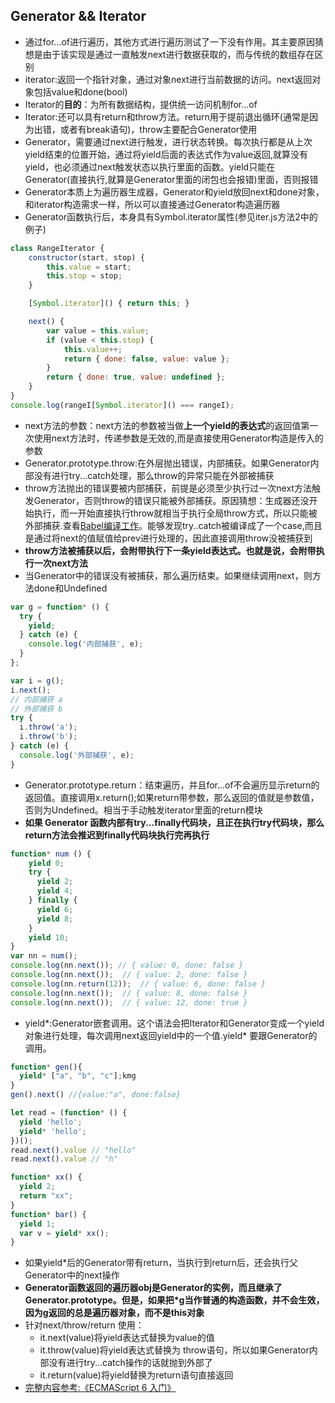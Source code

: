 ## Generator && Iterator

* 通过for...of进行遍历，其他方式进行遍历测试了一下没有作用。其主要原因猜想是由于该实现是通过一直触发next进行数据获取的，而与传统的数组存在区别
* iterator:返回一个指针对象，通过对象next进行当前数据的访问。next返回对象包括value和done(bool)
* Iterator的**目的**：为所有数据结构，提供统一访问机制for...of
* Iterator:还可以具有return和throw方法。return用于提前退出循环(通常是因为出错，或者有break语句)，throw主要配合Generator使用
* Generator，需要通过next进行触发，进行状态转换。每次执行都是从上次yield结束的位置开始，通过将yield后面的表达式作为value返回,就算没有yield，也必须通过next触发状态以执行里面的函数。yield只能在Generator(直接执行,就算是Generator里面的闭包也会报错)里面，否则报错
* Generator本质上为遍历器生成器，Generator和yield放回next和done对象，和iterator构造需求一样，所以可以直接通过Generator构造遍历器
* Generator函数执行后，本身具有Symbol.iterator属性(参见iter.js方法2中的例子)
```javascript
class RangeIterator {
    constructor(start, stop) {
        this.value = start;
        this.stop = stop;
    }

    [Symbol.iterator]() { return this; }

    next() {
        var value = this.value;
        if (value < this.stop) {
            this.value++;
            return { done: false, value: value };
        }
        return { done: true, value: undefined };
    }
}
console.log(rangeI[Symbol.iterator]() === rangeI);
```
* next方法的参数：next方法的参数被当做**上一个yield的表达式**的返回值第一次使用next方法时，传递参数是无效的,而是直接使用Generator构造是传入的参数
* Generator.prototype.throw:在外层抛出错误，内部捕获。如果Generator内部没有进行try...catch处理，那么throw的异常只能在外部被捕获
* throw方法抛出的错误要被内部捕获，前提是必须至少执行过一次next方法触发Generator，否则throw的错误只能被外部捕获。原因猜想：生成器还没开始执行，而一开始直接执行throw就相当于执行全局throw方式，所以只能被外部捕获.查看[Babel编译工作](https://babeljs.io/repl/#?babili=false&browsers=&build=&builtIns=false&spec=false&loose=false&code_lz=GYVwdgxgLglg9mABAKgOboBQEoDeAoRQxKAJwE9F8jrEyYBTAGwBNEAiADy7YG4CiAvoggBDKBAAWiDPRIk4JLJX41hCAM5xG9AHSM4qDG0ChioAuEtgBpZ8xX2oC8DgG4iSidB8QBed5ix9SCioiD3QdMHoOKGw7ENCdKAl5AHcjYBF0zLZ_R2ExSWlrBSVgwggNLV19QzZANE1zKzlivgEgA&debug=false&forceAllTransforms=false&shippedProposals=false&circleciRepo=&evaluate=false&fileSize=false&timeTravel=false&sourceType=module&lineWrap=true&presets=es2015%2Creact%2Cstage-2&prettier=false&targets=&version=7.5.5&externalPlugins=)。能够发现try..catch被编译成了一个case,而且是通过将next的值赋值给prev进行处理的，因此直接调用throw没被捕获到
* **throw方法被捕获以后，会附带执行下一条yield表达式。也就是说，会附带执行一次next方法**
* 当Generator中的错误没有被捕获，那么遍历结束。如果继续调用next，则方法done和Undefined
```javascript
var g = function* () {
  try {
    yield;
  } catch (e) {
    console.log('内部捕获', e);
  }
};

var i = g();
i.next();
// 内部捕获 a
// 外部捕获 b
try {
  i.throw('a');
  i.throw('b');
} catch (e) {
  console.log('外部捕获', e);
}
```
* Generator.prototype.return：结束遍历，并且for...of不会遍历显示return的返回值。直接调用x.return();如果return带参数，那么返回的值就是参数值，否则为Undefined。相当于手动触发iterator里面的return模块
* **如果 Generator 函数内部有try...finally代码块，且正在执行try代码块，那么return方法会推迟到finally代码块执行完再执行**
```javascript
function* num () {
    yield 0;
    try {
      yield 2;
      yield 4;
    } finally {
      yield 6;
      yield 8;
    }
    yield 10;
}
var nn = num();
console.log(nn.next()); // { value: 0, done: false }
console.log(nn.next());  // { value: 2, done: false }
console.log(nn.return(12));  // { value: 6, done: false }
console.log(nn.next());  // { value: 8, done: false }
console.log(nn.next());  // { value: 12, done: true }
```
* yield*:Generator嵌套调用。这个语法会把Iterator和Generator变成一个yield对象进行处理，每次调用next返回yield中的一个值.yield* 要跟Generator的调用。
```javascript
function* gen(){
  yield* ["a", "b", "c"];kmg 
}
gen().next() //{value:"a", done:false}

let read = (function* () {
  yield 'hello';
  yield* 'hello';
})();
read.next().value // "hello"
read.next().value // "h"

function* xx() {
  yield 2;
  return "xx";
}
function* bar() {
  yield 1;
  var v = yield* xx();
}
```
* 如果yield*后的Generator带有return，当执行到return后，还会执行父Generator中的next操作
* **Generator函数返回的遍历器obj是Generator的实例，而且继承了Generator.prototype。但是，如果把*g当作普通的构造函数，并不会生效，因为g返回的总是遍历器对象，而不是this对象**
* 针对next/throw/return 使用：
  * it.next(value)将yield表达式替换为value的值
  * it.throw(value)将yield表达式替换为 throw语句，所以如果Generator内部没有进行try...catch操作的话就抛到外部了
  * it.return(value)将yield替换为return语句直接返回
* [完整内容参考:《ECMAScript 6 入门》](http://es6.ruanyifeng.com/#docs/generator)